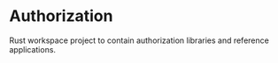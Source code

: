 # Authorization

Rust workspace project to contain authorization libraries and reference applications.
